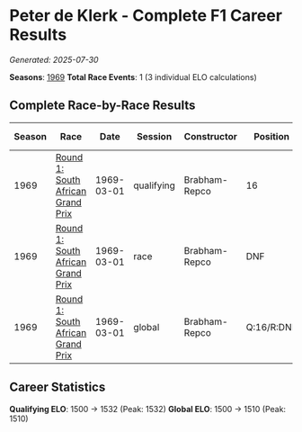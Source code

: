 # Peter de Klerk - Complete F1 Career Results

*Generated: 2025-07-30*

**Seasons**: [1969](../results/1969-season-report.md)
**Total Race Events**: 1 (3 individual ELO calculations)

## Complete Race-by-Race Results

| Season | Race | Date | Session | Constructor | Position | Starting ELO | ELO Change | Final ELO | Teammate |
|--------|------|------|---------|-------------|----------|--------------|------------|-----------|----------|
| 1969 | [Round 1: South African Grand Prix](../results/1969-season-report.md#round-1-south-african-grand-prix) | 1969-03-01 | qualifying | Brabham-Repco | 16 | 1500 | +32 | 1532 | Sam Tingle |
| 1969 | [Round 1: South African Grand Prix](../results/1969-season-report.md#round-1-south-african-grand-prix) | 1969-03-01 | race | Brabham-Repco | DNF | 1500 | N/A | 1500 | Sam Tingle |
| 1969 | [Round 1: South African Grand Prix](../results/1969-season-report.md#round-1-south-african-grand-prix) | 1969-03-01 | global | Brabham-Repco | Q:16/R:DNF | 1500 | +10 | 1510 | Sam Tingle |

## Career Statistics

**Qualifying ELO**: 1500 → 1532 (Peak: 1532)
**Global ELO**: 1500 → 1510 (Peak: 1510)
